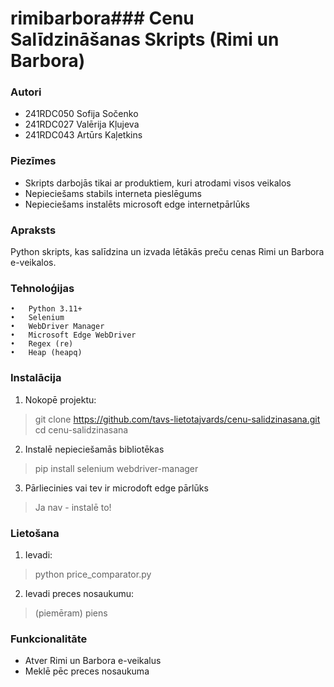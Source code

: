 # rimibarbora### **Cenu Salīdzināšanas Skripts (Rimi un Barbora)**
### **Autori**
- 241RDC050 Sofija Sočenko
- 241RDC027 Valērija Kļujeva
- 241RDC043 Artūrs Kaļetkins
### **Piezīmes**
- Skripts darbojās tikai ar produktiem, kuri atrodami visos veikalos
- Nepieciešams stabils interneta pieslēgums
- Nepieciešams instalēts microsoft edge internetpārlūks
### Apraksts
Python skripts, kas salīdzina un izvada lētākās preču cenas Rimi un Barbora e-veikalos.
### **Tehnoloģijas**
	•	Python 3.11+
	•	Selenium
	•	WebDriver Manager
	•	Microsoft Edge WebDriver
	•	Regex (re)
	•	Heap (heapq)
### **Instalācija**
1. Nokopē projektu:
> git clone https://github.com/tavs-lietotajvards/cenu-salidzinasana.git
cd cenu-salidzinasana
2. Instalē nepieciešamās bibliotēkas
>pip install selenium webdriver-manager
3. Pārliecinies vai tev ir microdoft edge pārlūks
> Ja nav - instalē to!
### **Lietošana**
1. Ievadi:
> python price_comparator.py
2. Ievadi preces nosaukumu:
> (piemēram) piens
### **Funkcionalitāte**
- Atver Rimi un Barbora e-veikalus
- Meklē pēc preces nosaukuma